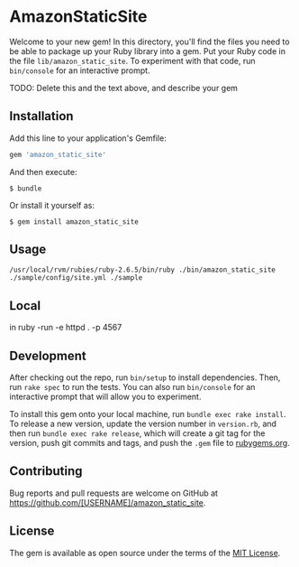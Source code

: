 # AmazonStaticSite

Welcome to your new gem! In this directory, you'll find the files you need to be able to package up your Ruby library into a gem. Put your Ruby code in the file `lib/amazon_static_site`. To experiment with that code, run `bin/console` for an interactive prompt.

TODO: Delete this and the text above, and describe your gem

## Installation

Add this line to your application's Gemfile:

```ruby
gem 'amazon_static_site'
```

And then execute:

    $ bundle

Or install it yourself as:

    $ gem install amazon_static_site

## Usage

`/usr/local/rvm/rubies/ruby-2.6.5/bin/ruby ./bin/amazon_static_site ./sample/config/site.yml ./sample`

## Local

in ruby -run -e httpd . -p 4567

## Development

After checking out the repo, run `bin/setup` to install dependencies. Then, run `rake spec` to run the tests. You can also run `bin/console` for an interactive prompt that will allow you to experiment.

To install this gem onto your local machine, run `bundle exec rake install`. To release a new version, update the version number in `version.rb`, and then run `bundle exec rake release`, which will create a git tag for the version, push git commits and tags, and push the `.gem` file to [rubygems.org](https://rubygems.org).

## Contributing

Bug reports and pull requests are welcome on GitHub at https://github.com/[USERNAME]/amazon_static_site.

## License

The gem is available as open source under the terms of the [MIT License](https://opensource.org/licenses/MIT).
